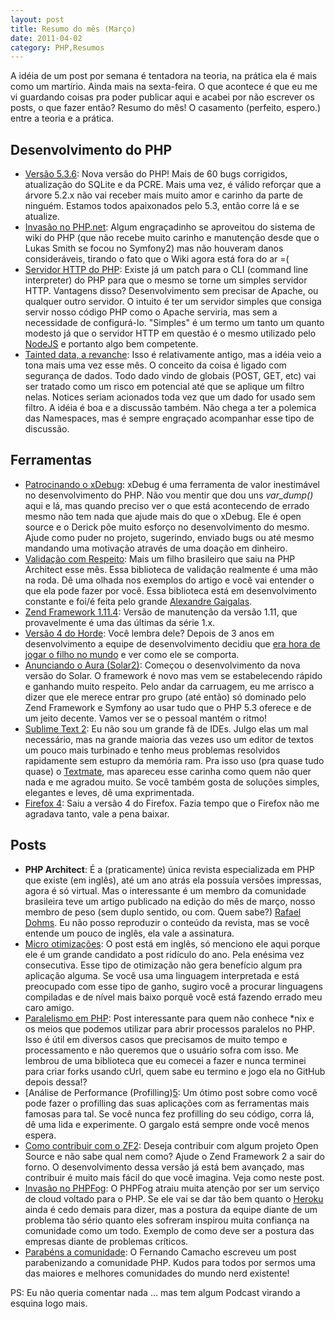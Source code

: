 ```yaml
---
layout: post
title: Resumo do mês (Março)
date: 2011-04-02
category: PHP,Resumos
---
```


A idéia de um post por semana é tentadora na teoria, na prática ela é
mais como um martírio. Ainda mais na sexta-feira. O que acontece é que
eu me vi guardando coisas pra poder publicar aqui e acabei por não
escrever os posts, o que fazer então? Resumo do mês! O casamento
(perfeito, espero.) entre a teoria e a prática.

## Desenvolvimento do PHP

-   [Versão
    5.3.6](http://www.php.net/archive/2011.php#id2011-03-17-1): Nova
    versão do PHP! Mais de 60 bugs corrigidos, atualização do SQLite e
    da PCRE. Mais uma vez, é válido reforçar que a árvore 5.2.x não vai
    receber mais muito amor e carinho da parte de ninguém. Estamos todos
    apaixonados pelo 5.3, então corre lá e se atualize.
-   [Invasão no
    PHP.net](http://www.php.net/archive/2011.php#id2011-03-19-2): Algum
    engraçadinho se aproveitou do sistema de wiki do PHP (que não recebe
    muito carinho e manutenção desde que o Lukas Smith se focou no
    Symfony2) mas não houveram danos consideráveis, tirando o fato que o
    Wiki agora está fora do ar =(
-   [Servidor HTTP do PHP](http://wiki.php.net/rfc/builtinwebserver):
    Existe já um patch para o CLI (command line interpreter) do PHP para
    que o mesmo se torne um simples servidor HTTP. Vantagens disso?
    Desenvolvimento sem precisar de Apache, ou qualquer outro servidor.
    O intuito é ter um servidor simples que consiga servir nosso código
    PHP como o Apache serviria, mas sem a necessidade de configurá-lo.
    "Simples" é um termo um tanto um quanto modesto já que o servidor
    HTTP em questão é o mesmo utilizado pelo [NodeJS](http://nodejs.org)
    e portanto algo bem competente.
-   [Tainted data, a revanche](http://wiki.php.net/rfc/taint): Isso é
    relativamente antigo, mas a idéia veio a tona mais uma vez esse mês.
    O conceito da coisa é ligado com segurança de dados. Todo dado vindo
    de globais (POST, GET, etc) vai ser tratado como um risco em
    potencial até que se aplique um filtro nelas. Notices seriam
    acionados toda vez que um dado for usado sem filtro. A idéia é boa e
    a discussão também. Não chega a ter a polemica das Namespaces, mas é
    sempre engraçado acompanhar esse tipo de discussão.

## Ferramentas

-   [Patrocinando o
    xDebug](http://derickrethans.nl/sponsoring-xdebug.html): xDebug é
    uma ferramenta de valor inestimável no desenvolvimento do PHP. Não
    vou mentir que dou uns *var\_dump()* aqui e lá, mas quando preciso
    ver o que está acontecendo de errado mesmo não tem nada que ajude
    mais do que o xDebug. Ele é open source e o Derick põe muito esforço
    no desenvolvimento do mesmo. Ajude como puder no projeto, sugerindo,
    enviado bugs ou até mesmo mandando uma motivação através de uma
    doação em dinheiro.
-   [Validação com
    Respeito](http://www.phparch.com/2011/03/more-powerful-validation-from-respect/):
    Mais um filho brasileiro que saiu na PHP Architect esse mês. Essa
    biblioteca de validação realmente é uma mão na roda. Dê uma olhada
    nos exemplos do artigo e você vai entender o que ela pode fazer por
    você. Essa biblioteca está em desenvolvimento constante e foi/é
    feita pelo grande [Alexandre Gaigalas][6].
-   [Zend Framework
    1.11.4][4]: Versão de
    manutenção da versão 1.11, que provavelmente é uma das últimas da
    série 1.x.
-   [Versão 4 do Horde](http://pear.horde.org/): Você lembra dele?
    Depois de 3 anos em desenvolvimento a equipe de desenvolvimento
    decidiu que [era hora de jogar o filho no
    mundo](http://janschneider.de/news/35/332) e ver como ele se
    comporta.
-   [Anunciando o Aura
    (Solar2)](http://paul-m-jones.com/archives/1738): Começou o
    desenvolvimento da nova versão do Solar. O framework é novo mas vem
    se estabelecendo rápido e ganhando muito respeito. Pelo andar da
    carruagem, eu me arrisco a dizer que ele merece entrar pro grupo
    (até então) só dominado pelo Zend Framework e Symfony ao usar tudo
    que o PHP 5.3 oferece e de um jeito decente. Vamos ver se o pessoal
    mantém o ritmo!
-   [Sublime Text 2](http://www.sublimetext.com/2): Eu não sou um
    grande fã de IDEs. Julgo elas um mal necessário, mas na grande
    maioria das vezes uso um editor de textos um pouco mais turbinado e
    tenho meus problemas resolvidos rapidamente sem estupro da memória
    ram. Pra isso uso (pra quase tudo quase) o
    [Textmate](http://macromates.com), mas apareceu esse carinha como
    quem não quer nada e me agradou muito. Se você também gosta de
    soluções simples, elegantes e leves, dê uma exprimentada.
-   [Firefox 4](http://www.getfirefox.com/): Saiu a versão 4 do
    Firefox. Fazia tempo que o Firefox não me agradava tanto, vale a
    pena baixar.

## Posts

-   **PHP Architect**: É a (praticamente) única revista especializada em
    PHP que existe (em inglês), até um ano atrás ela possuía versões
    impressas, agora é só virtual. Mas o interessante é um membro da
    comunidade brasileira teve um artigo publicado na edição do mês de
    março, nosso membro de peso (sem duplo sentido, ou com. Quem sabe?)
    [Rafael Dohms][3]. Eu não posso reproduzir o
    conteúdo da revista, mas se você entende um pouco de inglês, ela
    vale a assinatura.
-   [Micro
    otimizações](http://www.xpertdeveloper.com/2010/10/php-coding-tips-for-performance-improvement/):
    O post está em inglês, só menciono ele aqui porque ele é um grande
    candidato a post ridículo do ano. Pela enésima vez consecutiva. Esse
    tipo de otimização não gera benefício algum pra aplicação alguma. Se
    você usa uma linguagem interpretada e está preocupado com esse tipo
    de ganho, sugiro você a procurar linguagens compiladas e de nível
    mais baixo porquê você está fazendo errado meu caro amigo.
-   [Paralelismo em
    PHP](http://www.d-mueller.de/blog/parallel-processing-in-php/):
    Post interessante para quem não conhece \*nix e os meios que podemos
    utilizar para abrir processos paralelos no PHP. Isso é útil em
    diversos casos que precisamos de muito tempo e processamento e não
    queremos que o usuário sofra com isso. Me lembrou de uma biblioteca
    que eu comecei a fazer e nunca terminei para criar forks usando
    cUrl, quem sabe eu termino e jogo ela no GitHub depois dessa!?
-   [Análise de Performance (Profilling)[5]:
    Um ótimo post sobre como você pode fazer o profilling das suas
    aplicações com as ferramentas mais famosas para tal. Se você nunca
    fez profilling do seu código, corra lá, dê uma lida e experimente. O
    gargalo está sempre onde você menos espera.
-   [Como contribuir com o
    ZF2](http://weierophinney.net/matthew/archives/255-How-to-Contribute-to-ZF2.html):
    Deseja contribuir com algum projeto Open Source e não sabe qual nem
    como? Ajude o Zend Framework 2 a sair do forno. O desenvolvimento
    dessa versão já está bem avançado, mas contribuir é muito mais fácil
    do que você imagina. Veja como neste post.
-   [Invasão no
    PHPFog][2]:
    O PHPFog atraiu muita atenção por ser um serviço de cloud voltado
    para o PHP. Se ele vai se dar tão bem quanto o
    [Heroku](http://heroku.com/) ainda é cedo demais para dizer, mas a
    postura da equipe diante de um problema tão sério quanto eles
    sofreram inspirou muita confiança na comunidade como um todo.
    Exemplo de como deve ser a postura das empresas diante de problemas
    críticos.
-   [Parabéns a comunidade][1]: O
    Fernando Camacho escreveu um post parabenizando a comunidade PHP.
    Kudos para todos por sermos uma das maiores e melhores comunidades
    do mundo nerd existente!

PS: Eu não queria comentar nada ... mas tem algum Podcast virando a
esquina logo mais.

[1]: http://web.archive.org/web/20120212065912/http://phpsp.org.br:80/2011/03/parabens-a-comunidade/
[2]: http://web.archive.org/web/20121015231817/http://blog.phpfog.com/2011/03/22/how-we-got-owned-by-a-few-teenagers-and-why-it-will-never-happen-again/
[3]: http://web.archive.org/web/20121106162819/http://www.rafaeldohms.com.br:80/
[4]: http://web.archive.org/web/20130111015326/http://framework.zend.com:80/changelog/1.11.4/
[5]: http://web.archive.org/web/20110619080238/http://erichogue.ca:80/2011/03/30/profiling-a-php-application/
[6]: http://web.archive.org/web/20130104155834/http://gaigalas.net:80/
